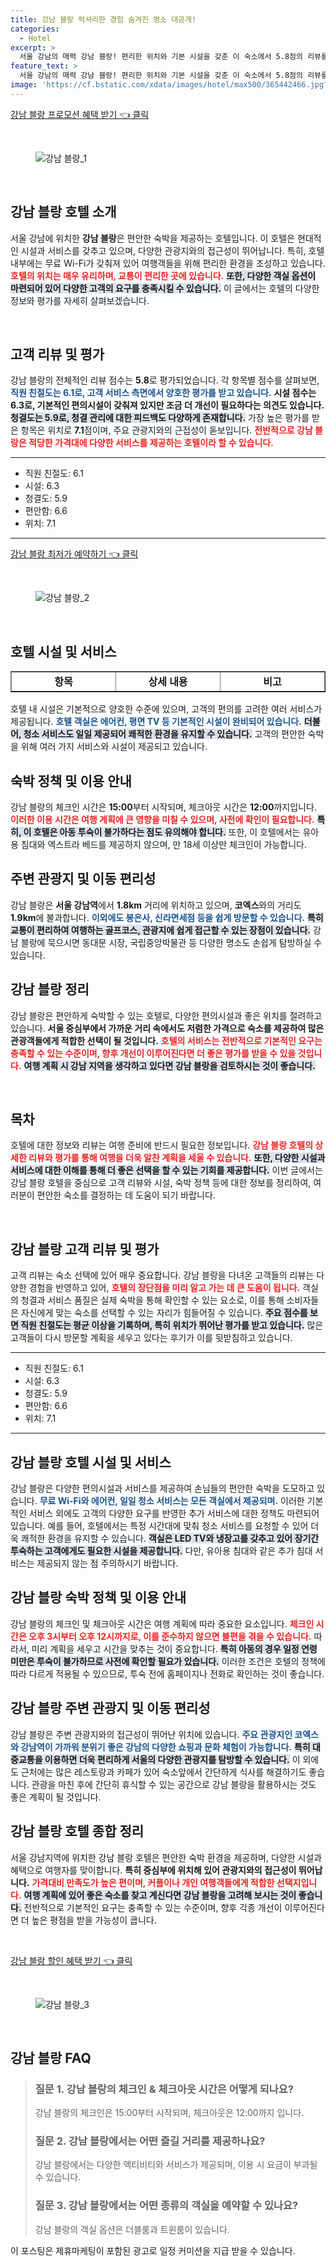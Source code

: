 ```yaml
---
title: 강남 블랑 럭셔리한 경험 숨겨진 명소 대공개!
categories:
  - Hotel
excerpt: >
  서울 강남의 매력 강남 블랑! 편리한 위치와 기본 시설을 갖춘 이 숙소에서 5.8점의 리뷰를 남긴 이유는? 저렴한 숙박과 강남 명소를 만나는 기회를 놓치지 마세요!
feature_text: >
  서울 강남의 매력 강남 블랑! 편리한 위치와 기본 시설을 갖춘 이 숙소에서 5.8점의 리뷰를 남긴 이유는? 저렴한 숙박과 강남 명소를 만나는 기회를 놓치지 마세요!
image: 'https://cf.bstatic.com/xdata/images/hotel/max500/365442466.jpg?k=e555349cea725db1574fb93de89a6b00e5386c7b19b57fa2626209e4540cd937&o=&hp=1'
---
```


<p><a class="modoo-button" href="https://tinyurl.com/28gsy79v" rel="nofollow noopener">강남 블랑 프로모션 혜택 받기 👈 클릭</a></p><br/>
<figure class="image"><img alt="강남 블랑_1" src="https://cf.bstatic.com/xdata/images/hotel/max1024x768/365440966.jpg?k=7e526174cefc50059114a33f753f1c81c33961861137164e0696ce66c7c08675&amp;o=&amp;hp=1"/></figure><br/>

<h2 data-ke-size="size26" id="강남블랑호텔소개">강남 블랑 호텔 소개</h2>
<p data-ke-size="size16">서울 강남에 위치한 <b>강남 블랑</b>은 편안한 숙박을 제공하는 호텔입니다. 이 호텔은 현대적인 시설과 서비스를 갖추고 있으며, 다양한 관광지와의 접근성이 뛰어납니다. 특히, 호텔 내부에는 무료 Wi-Fi가 갖춰져 있어 여행객들을 위해 편리한 환경을 조성하고 있습니다. <b><span style="color: #ee2323;">호텔의 위치는 매우 유리하며, 교통이 편리한 곳에 있습니다.</span></b> <b><span style="background-color: #21538527;">또한, 다양한 객실 옵션이 마련되어 있어 다양한 고객의 요구를 충족시킬 수 있습니다.</span></b> 이 글에서는 호텔의 다양한 정보와 평가를 자세히 살펴보겠습니다.</p>
<p data-ke-size="size16"> </p>
<h2 data-ke-size="size23" id="고객리뷰및평가">고객 리뷰 및 평가</h2>
<p data-ke-size="size16">강남 블랑의 전체적인 리뷰 점수는 <b>5.8</b>로 평가되었습니다. 각 항목별 점수를 살펴보면, <b><span style="color: #1a5490;">직원 친절도는 6.1로, 고객 서비스 측면에서 양호한 평가를 받고 있습니다.</span></b> <b>시설 점수는 6.3로, 기본적인 편의시설이 갖춰져 있지만 조금 더 개선이 필요하다는 의견도 있습니다.</b> <b><span style="background-color: #21538527;">청결도는 5.9로, 청결 관리에 대한 피드백도 다양하게 존재합니다.</span></b> 가장 높은 평가를 받은 항목은 위치로 <b>7.1</b>점이며, 주요 관광지와의 근접성이 돋보입니다. <b><span style="color: #ee2323;">전반적으로 강남 블랑은 적당한 가격대에 다양한 서비스를 제공하는 호텔이라 할 수 있습니다.</span></b></p>
<hr contenteditable="false" data-ke-style="style5" data-ke-type="horizontalRule"/>
<ul data-ke-list-type="disc" style="list-style-type: disc;">
<li>직원 친절도: 6.1</li>
<li>시설: 6.3</li>
<li>청결도: 5.9</li>
<li>편안함: 6.6</li>
<li>위치: 7.1</li>
</ul>
<hr contenteditable="false" data-ke-style="style5" data-ke-type="horizontalRule"/>
<p><a class="modoo-button" href="https://tinyurl.com/28gsy79v" rel="nofollow noopener">강남 블랑 최저가 예약하기 👈 클릭</a></p><br/>
<figure class="image"><img alt="강남 블랑_2" src="https://cf.bstatic.com/xdata/images/hotel/max500/365442466.jpg?k=e555349cea725db1574fb93de89a6b00e5386c7b19b57fa2626209e4540cd937&amp;o=&amp;hp=1"/></figure><br/>
<h2 data-ke-size="size23" id="호텔시설및서비스">호텔 시설 및 서비스</h2>
<table border="1" data-ke-align="alignLeft" data-ke-style="style16" style="border-collapse: collapse; width: 100%; height: 34px;">
<tbody>
<tr style="height: 17px;">
<td style="width: 33.3333%; text-align: center; height: 17px;"><b>항목</b></td>
<td style="width: 33.3333%; text-align: center; height: 17px;"><b>상세 내용</b></td>
<td style="width: 33.3333%; text-align: center; height: 17px;"><b>비고</b></td>
</tr>
<tr style="height: 17px;">
<td style="width: 33.3333%; text-align: center; height: 17px;">무료 Wi-Fi</td>
<td style="width: 33.3333%; text-align: center; height: 17px;">모든 객실 이용 가능</td>
<td style="width: 33.3333%; text-align: center; height: 17px;">연결이 원활함</td>
</tr>
<tr>
<td style="width: 33.3333%; text-align: center;">에어컨</td>
<td style="width: 33.3333%; text-align: center;">모든 객실에 기본 제공</td>
<td style="width: 33.3333%; text-align: center;">개별 조절 가능</td>
</tr>
<tr>
<td style="width: 33.3333%; text-align: center;">청소 서비스</td>
<td style="width: 33.3333%; text-align: center;">일일 청소 서비스 제공</td>
<td style="width: 33.3333%; text-align: center;">원하는 시간대에 요청 가능</td>
</tr>
</tbody>
</table>
<p data-ke-size="size16">호텔 내 시설은 기본적으로 양호한 수준에 있으며, 고객의 편의를 고려한 여러 서비스가 제공됩니다. <b><span style="color: #1a5490;">호텔 객실은 에어컨, 평면 TV 등 기본적인 시설이 완비되어 있습니다.</span></b> <b><span style="background-color: #21538527;">더불어, 청소 서비스도 일일 제공되어 쾌적한 환경을 유지할 수 있습니다.</span></b> 고객의 편안한 숙박을 위해 여러 가지 서비스와 시설이 제공되고 있습니다.</p>
<h2 data-ke-size="size23" id="숙박정책및이용안내">숙박 정책 및 이용 안내</h2>
<p data-ke-size="size16">강남 블랑의 체크인 시간은 <b>15:00</b>부터 시작되며, 체크아웃 시간은 <b>12:00</b>까지입니다. <b><span style="color: #ee2323;">이러한 이용 시간은 여행 계획에 큰 영향을 미칠 수 있으며, 사전에 확인이 필요합니다.</span></b> <b><span style="background-color: #21538527;">특히, 이 호텔은 아동 투숙이 불가하다는 점도 유의해야 합니다.</span></b> 또한, 이 호텔에서는 유아용 침대와 엑스트라 베드를 제공하지 않으며, 만 18세 이상만 체크인이 가능합니다.</p>
<h2 data-ke-size="size26" id="주변관광지및이동편리성">주변 관광지 및 이동 편리성</h2>
<p data-ke-size="size16">강남 블랑은 <b>서울 강남역</b>에서 <b>1.8km</b> 거리에 위치하고 있으며, <b>코엑스</b>와의 거리도 <b>1.9km</b>에 불과합니다. <b><span style="color: #1a5490;">이외에도 봉은사, 신라면세점 등을 쉽게 방문할 수 있습니다.</span></b> <b><span style="background-color: #21538527;">특히 교통이 편리하여 여행하는 골프코스, 관광지에 쉽게 접근할 수 있는 장점이 있습니다.</span></b> 강남 블랑에 묵으시면 동대문 시장, 국립중앙박물관 등 다양한 명소도 손쉽게 탐방하실 수 있습니다.</p>
<h2 data-ke-size="size23" id="강남블랑정리">강남 블랑 정리</h2>
<p data-ke-size="size16">강남 블랑은 편안하게 숙박할 수 있는 호텔로, 다양한 편의시설과 좋은 위치를 절려하고 있습니다. <b>서울 중심부에서 가까운 거리 속에서도 저렴한 가격으로 숙소를 제공하여 많은 관광객들에게 적합한 선택이 될 것입니다.</b> <b><span style="color: #ee2323;">호텔의 서비스는 전반적으로 기본적인 요구는 충족할 수 있는 수준이며, 향후 개선이 이루어진다면 더 좋은 평가를 받을 수 있을 것입니다.</span></b> <b><span style="background-color: #21538527;">여행 계획 시 강남 지역을 생각하고 있다면 강남 블랑을 검토하시는 것이 좋습니다.</span></b></p>
<p data-ke-size="size16"> </p>
<h2 id="목차_강남블랑호텔">목차</h2>
<p data-ke-size="size16">호텔에 대한 정보와 리뷰는 여행 준비에 반드시 필요한 정보입니다. <b><span style="color: #ee2323;">강남 블랑 호텔의 상세한 리뷰와 평가를 통해 여행을 더욱 알찬 계획을 세울 수 있습니다.</span></b> <b><span style="background-color: #21538527;">또한, 다양한 시설과 서비스에 대한 이해를 통해 더 좋은 선택을 할 수 있는 기회를 제공합니다.</span></b> 이번 글에서는 강남 블랑 호텔을 중심으로 고객 리뷰와 시설, 숙박 정책 등에 대한 정보를 정리하여, 여러분이 편안한 숙소를 결정하는 데 도움이 되기 바랍니다.</p>
<p data-ke-size="size16"> </p>
<h2 id="고객리뷰및평가_강남블랑">강남 블랑 고객 리뷰 및 평가</h2>
<p data-ke-size="size16">고객 리뷰는 숙소 선택에 있어 매우 중요합니다. 강남 블랑을 다녀온 고객들의 리뷰는 다양한 경험을 반영하고 있어, <b><span style="color: #ee2323;">호텔의 장단점을 미리 알고 가는 데 큰 도움이 됩니다.</span></b> 객실의 청결과 서비스 품질은 실제 숙박을 통해 확인할 수 있는 요소로, 이를 통해 소비자들은 자신에게 맞는 숙소를 선택할 수 있는 자리가 힘들어질 수 있습니다. <b><span style="background-color: #21538527;">주요 점수를 보면 직원 친절도는 평균 이상을 기록하며, 특히 위치가 뛰어난 평가를 받고 있습니다.</span></b> 많은 고객들이 다시 방문할 계획을 세우고 있다는 후기가 이를 뒷받침하고 있습니다.</p>
<hr contenteditable="false" data-ke-style="style5" data-ke-type="horizontalRule"/>
<ul data-ke-list-type="disc" style="list-style-type: disc;">
<li>직원 친절도: 6.1</li>
<li>시설: 6.3</li>
<li>청결도: 5.9</li>
<li>편안함: 6.6</li>
<li>위치: 7.1</li>
</ul>
<hr contenteditable="false" data-ke-style="style5" data-ke-type="horizontalRule"/>
<h2 id="강남블랑호텔시설및서비스">강남 블랑 호텔 시설 및 서비스</h2>
<p data-ke-size="size16">강남 블랑은 다양한 편의시설과 서비스를 제공하여 손님들의 편안한 숙박을 도모하고 있습니다. <b><span style="color: #1a5490;">무료 Wi-Fi와 에어컨, 일일 청소 서비스는 모든 객실에서 제공되며.</span></b> 이러한 기본적인 서비스 외에도 고객의 다양한 요구를 반영한 추가 서비스에 대한 정책도 마련되어 있습니다. 예를 들어, 호텔에서는 특정 시간대에 맞춰 청소 서비스를 요청할 수 있어 더욱 쾌적한 환경을 유지할 수 있습니다. <b><span style="background-color: #21538527;">객실은 LED TV와 냉장고를 갖추고 있어 장기간 투숙하는 고객에게도 필요한 시설을 제공합니다.</span></b> 다만, 유아용 침대와 같은 추가 침대 서비스는 제공되지 않는 점 주의하시기 바랍니다.</p>
<h2 id="강남블랑숙박정책">강남 블랑 숙박 정책 및 이용 안내</h2>
<p data-ke-size="size16">강남 블랑의 체크인 및 체크아웃 시간은 여행 계획에 따라 중요한 요소입니다. <b><span style="color: #ee2323;">체크인 시간은 오후 3시부터 오후 12시까지로, 이를 준수하지 않으면 불편을 겪을 수 있습니다.</span></b> 따라서, 미리 계획을 세우고 시간을 맞추는 것이 중요합니다. <b><span style="background-color: #21538527;">특히 아동의 경우 일정 연령 미만은 투숙이 불가하므로 사전에 확인할 필요가 있습니다.</span></b> 이러한 조건은 호텔의 정책에 따라 다르게 적용될 수 있으므로, 투숙 전에 홈페이지나 전화로 확인하는 것이 좋습니다.</p>
<h2 id="강남블랑주변관광지">강남 블랑 주변 관광지 및 이동 편리성</h2>
<p data-ke-size="size16">강남 블랑은 주변 관광지와의 접근성이 뛰어난 위치에 있습니다. <b><span style="color: #1a5490;">주요 관광지인 코엑스와 강남역이 가까워 분위기 좋은 강남의 다양한 쇼핑과 문화 체험이 가능합니다.</span></b> <b><span style="background-color: #21538527;">특히 대중교통을 이용하면 더욱 편리하게 서울의 다양한 관광지를 탐방할 수 있습니다.</span></b> 이 외에도 근처에는 많은 레스토랑과 카페가 있어 숙소앞에서 간단하게 식사를 해결하기도 좋습니다. 관광을 마친 후에 간단히 휴식할 수 있는 공간으로 강남 블랑을 활용하시는 것도 좋은 계획이 될 것입니다.</p>
<h2 id="강남블랑호텔종합정리">강남 블랑 호텔 종합 정리</h2>
<p data-ke-size="size16">서울 강남지역에 위치한 강남 블랑 호텔은 편안한 숙박 환경을 제공하며, 다양한 시설과 혜택으로 여행자를 맞이합니다. <b>특히 중심부에 위치해 있어 관광지와의 접근성이 뛰어납니다.</b> <b><span style="color: #ee2323;">가격대비 만족도가 높은 편이며, 커플이나 개인 여행객들에게 적합한 선택지입니다.</span></b> <b><span style="background-color: #21538527;">여행 계획에 있어 좋은 숙소를 찾고 계신다면 강남 블랑을 고려해 보시는 것이 좋습니다.</span></b> 전반적으로 기본적인 요구는 충족할 수 있는 수준이며, 향후 각종 개선이 이루어진다면 더 높은 평점을 받을 가능성이 큽니다.</p>
<p data-ke-size="size16"> </p>

<p><a class="modoo-button" href="https://tinyurl.com/28gsy79v" rel="nofollow noopener">강남 블랑 할인 혜택 받기 👈 클릭</a></p><br>

<figure class="image"><img src="https://cf.bstatic.com/xdata/images/hotel/max500/365440962.jpg?k=d090458778e1e933252e5c563fa442b501e09b38974faa541f7edb0e73458a24&o=&hp=1" alt="강남 블랑_3"></figure><br>
<h2 id="강남 블랑_FAQ">강남 블랑 FAQ</h2>
<div itemscope="" itemtype="https://schema.org/FAQPage"> 
<blockquote> 
<div itemscope="" itemprop="mainEntity" itemtype="https://schema.org/Question"> 
<h3 id="질문_1" itemprop="name">질문 1. 강남 블랑의 체크인 & 체크아웃 시간은 어떻게 되나요?</h3> 
<div itemscope="" itemprop="acceptedAnswer" itemtype="https://schema.org/Answer"> 
<span itemprop="text"> 
<p>강남 블랑의 체크인은 15:00부터 시작되며, 체크아웃은 12:00까지 입니다.</p> 
</span> 
</div> 
</div> 

<div itemscope="" itemprop="mainEntity" itemtype="https://schema.org/Question"> 
<h3 id="질문_2" itemprop="name">질문 2. 강남 블랑에서는 어떤 즐길 거리를 제공하나요?</h3> 
<div itemscope="" itemprop="acceptedAnswer" itemtype="https://schema.org/Answer"> 
<span itemprop="text"> 
<p>강남 블랑에서는 다양한 액티비티와 서비스가 제공되며, 이용 시 요금이 부과될 수 있습니다.</p> 
</span> 
</div> 
</div> 

<div itemscope="" itemprop="mainEntity" itemtype="https://schema.org/Question"> 
<h3 id="질문_3" itemprop="name">질문 3. 강남 블랑에서는 어떤 종류의 객실을 예약할 수 있나요?</h3> 
<div itemscope="" itemprop="acceptedAnswer" itemtype="https://schema.org/Answer"> 
<span itemprop="text"> 
<p>강남 블랑의 객실 옵션은 더블룸과 트윈룸이 있습니다.</p> 
</span> 
</div> 
</div> 
</blockquote> 
</div><p>이 포스팅은 제휴마케팅이 포함된 광고로 일정 커미션을 지급 받을 수 있습니다.</p>

